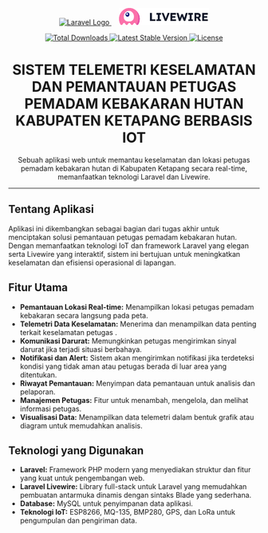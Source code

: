 <p align="center">
  <a href="https://laravel.com" target="_blank">
    <img src="https://raw.githubusercontent.com/laravel/art/master/logo-lockup/5%20SVG/2%20CMYK/1%20Full%20Color/laravel-logolockup-cmyk-red.svg" width="200" alt="Laravel Logo">
  </a>
  &nbsp;&nbsp;&nbsp;
  <a href="https://laravel-livewire.com/" target="_blank">
    <img src="https://raw.githubusercontent.com/livewire/livewire/56aa1bb63a46e06181c56fa64717a7287e19115e/art/logo.svg" width="180" alt="Livewire Logo">
  </a>
</p>

<p align="center">
  <a href="https://packagist.org/packages/livewire/livewire">
    <img src="https://poser.pugx.org/livewire/livewire/d/total.svg" alt="Total Downloads">
  </a>
  <a href="https://packagist.org/packages/livewire/livewire">
    <img src="https://poser.pugx.org/livewire/livewire/v/stable.svg" alt="Latest Stable Version">
  </a>
  <a href="https://packagist.org/packages/livewire/livewire">
    <img src="https://poser.pugx.org/livewire/livewire/license.svg" alt="License">
  </a>
</p>

<h1 align="center">SISTEM TELEMETRI KESELAMATAN DAN PEMANTAUAN PETUGAS PEMADAM KEBAKARAN HUTAN KABUPATEN KETAPANG BERBASIS IOT</h1>

<p align="center">
  Sebuah aplikasi web untuk memantau keselamatan dan lokasi petugas pemadam kebakaran hutan di Kabupaten Ketapang secara real-time, memanfaatkan teknologi Laravel dan Livewire.
</p>

---

## Tentang Aplikasi

Aplikasi ini dikembangkan sebagai bagian dari tugas akhir untuk menciptakan solusi pemantauan petugas pemadam kebakaran hutan. Dengan memanfaatkan teknologi IoT dan framework Laravel yang elegan serta Livewire yang interaktif, sistem ini bertujuan untuk meningkatkan keselamatan dan efisiensi operasional di lapangan.

## Fitur Utama

- **Pemantauan Lokasi Real-time:** Menampilkan lokasi petugas pemadam kebakaran secara langsung pada peta.
- **Telemetri Data Keselamatan:** Menerima dan menampilkan data penting terkait keselamatan petugas .
- **Komunikasi Darurat:** Memungkinkan petugas mengirimkan sinyal darurat jika terjadi situasi berbahaya.
- **Notifikasi dan Alert:** Sistem akan mengirimkan notifikasi jika terdeteksi kondisi yang tidak aman atau petugas berada di luar area yang ditentukan.
- **Riwayat Pemantauan:** Menyimpan data pemantauan untuk analisis dan pelaporan.
- **Manajemen Petugas:** Fitur untuk menambah, mengelola, dan melihat informasi petugas.
- **Visualisasi Data:** Menampilkan data telemetri dalam bentuk grafik atau diagram untuk memudahkan analisis.

## Teknologi yang Digunakan

- **Laravel:** Framework PHP modern yang menyediakan struktur dan fitur yang kuat untuk pengembangan web.
- **Laravel Livewire:** Library full-stack untuk Laravel yang memudahkan pembuatan antarmuka dinamis dengan sintaks Blade yang sederhana.
- **Database:** MySQL untuk penyimpanan data aplikasi.
- **Teknologi IoT:** ESP8266, MQ-135, BMP280, GPS, dan LoRa untuk pengumpulan dan pengiriman data.
